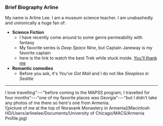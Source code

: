 
### Brief Biography Arline  
My name is Arline Lee. I am a museum science teacher. I am unabashedly and unironically a huge fan of: 
* **Science Fiction**  
   + I have recently come around to some genre permeability with fantasy
  + My favorite series is *Deep Space Nine*, but Captain Janeway is my favorite captain 
   + here is the link to watch the best Trek while stuck inside. [You'll thank me](https://www.netflix.com/title/70158330?source=35) 
* **Romantic comedies**
    + Before you ask, it's *You've Got Mail* and I do not like *Sleepless in Seattle*
---------
I love travelling"---"before coming to the MAPSS program, I travelled for four months"---"one of my favorite places was Georgia"---"but I didn't take any photos of me there so here's one from Armenia.   
![picture of me at the top of Noravank Monastery in Armenia](Macintosh HD/Users/arlinelee/Documents/University of Chicago/MACS/Armenia Profile.jpg)